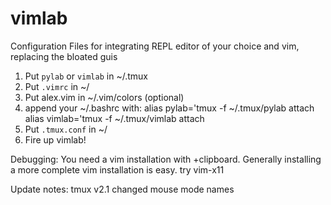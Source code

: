 # vimlab
Configuration Files for integrating REPL editor of your choice and vim, replacing the bloated guis

1) Put `pylab` or `vimlab` in ~/.tmux
2) Put `.vimrc` in ~/
3) Put alex.vim in ~/.vim/colors (optional)
4) append your ~/.bashrc with:
    alias pylab='tmux -f ~/.tmux/pylab attach
    alias vimlab='tmux -f ~/.tmux/vimlab attach
5) Put `.tmux.conf` in ~/
6) Fire up vimlab! 

Debugging: 
  You need a vim installation with +clipboard. Generally installing a more complete vim installation is easy. 
  try vim-x11

Update notes:
tmux v2.1 changed mouse mode names
